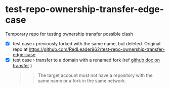 # test-repo-ownership-transfer-edge-case

Temporary repo for testing ownership transfer possible clash

- [x] test case › previously forked with the same name, but deleted. Original repo at https://github.com/RedLeader962/test-repo-ownership-transfer-edge-case   
- [x] test case › transfer to a domain with a renamed fork (ref [github doc on transfer](https://docs.github.com/en/repositories/creating-and-managing-repositories/transferring-a-repository) )
    > > The target account must not have a repository with the same name or a fork in the same network.
